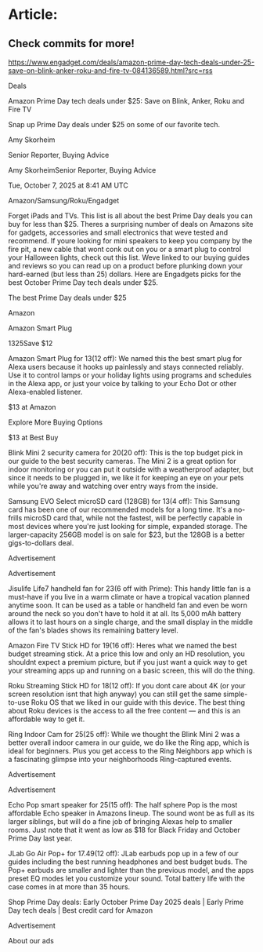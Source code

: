 # Article:

## Check commits for more!
https://www.engadget.com/deals/amazon-prime-day-tech-deals-under-25-save-on-blink-anker-roku-and-fire-tv-084136589.html?src=rss

Deals

Amazon Prime Day tech deals under $25: Save on Blink, Anker, Roku and Fire TV

Snap up Prime Day deals under $25 on some of our favorite tech.

Amy Skorheim

Senior Reporter, Buying Advice

Amy SkorheimSenior Reporter, Buying Advice

Tue, October 7, 2025 at 8:41 AM UTC

Amazon/Samsung/Roku/Engadget

Forget iPads and TVs. This list is all about the best Prime Day deals you can buy for less than $25. Theres a surprising number of deals on Amazons site for gadgets, accessories and small electronics that weve tested and recommend. If youre looking for mini speakers to keep you company by the fire pit, a new cable that wont conk out on you or a smart plug to control your Halloween lights, check out this list. Weve linked to our buying guides and reviews so you can read up on a product before plunking down your hard-earned (but less than 25) dollars. Here are Engadgets picks for the best October Prime Day tech deals under $25.

The best Prime Day deals under $25

Amazon

Amazon Smart Plug

$13$25Save $12

Amazon Smart Plug for $13 ($12 off): We named this the best smart plug for Alexa users because it hooks up painlessly and stays connected reliably. Use it to control lamps or your holiday lights using programs and schedules in the Alexa app, or just your voice by talking to your Echo Dot or other Alexa-enabled listener.

$13 at Amazon

Explore More Buying Options

$13 at Best Buy

Blink Mini 2 security camera for $20 ($20 off): This is the top budget pick in our guide to the best security cameras. The Mini 2 is a great option for indoor monitoring or you can put it outside with a weatherproof adapter, but since it needs to be plugged in, we like it for keeping an eye on your pets while you're away and watching over entry ways from the inside.

Samsung EVO Select microSD card (128GB) for $13 ($4 off): This Samsung card has been one of our recommended models for a long time. It's a no-frills microSD card that, while not the fastest, will be perfectly capable in most devices where you're just looking for simple, expanded storage. The larger-capacity 256GB model is on sale for $23, but the 128GB is a better gigs-to-dollars deal.

Advertisement

Advertisement

Jisulife Life7 handheld fan for $23 ($6 off with Prime): This handy little fan is a must-have if you live in a warm climate or have a tropical vacation planned anytime soon. It can be used as a table or handheld fan and even be worn around the neck so you don't have to hold it at all. Its 5,000 mAh battery allows it to last hours on a single charge, and the small display in the middle of the fan's blades shows its remaining battery level.

Amazon Fire TV Stick HD for $19 ($16 off): Heres what we named the best budget streaming stick. At a price this low and only an HD resolution, you shouldnt expect a premium picture, but if you just want a quick way to get your streaming apps up and running on a basic screen, this will do the thing.

Roku Streaming Stick HD for $18 ($12 off): If you dont care about 4K (or your screen resolution isnt that high anyway) you can still get the same simple-to-use Roku OS that we liked in our guide with this device. The best thing about Roku devices is the access to all the free content — and this is an affordable way to get it.

Ring Indoor Cam for $25 ($25 off): While we thought the Blink Mini 2 was a better overall indoor camera in our guide, we do like the Ring app, which is ideal for beginners. Plus you get access to the Ring Neighbors app which is a fascinating glimpse into your neighborhoods Ring-captured events.

Advertisement

Advertisement

Echo Pop smart speaker for $25 ($15 off): The half sphere Pop is the most affordable Echo speaker in Amazons lineup. The sound wont be as full as its larger siblings, but will do a fine job of bringing Alexas help to smaller rooms. Just note that it went as low as $18 for Black Friday and October Prime Day last year.

JLab Go Air Pop+ for $17.49 ($12 off): JLab earbuds pop up in a few of our guides including the best running headphones and best budget buds. The Pop+ earbuds are smaller and lighter than the previous model, and the apps preset EQ modes let you customize your sound. Total battery life with the case comes in at more than 35 hours.

Shop Prime Day deals: Early October Prime Day 2025 deals | Early Prime Day tech deals | Best credit card for Amazon

Advertisement

About our ads